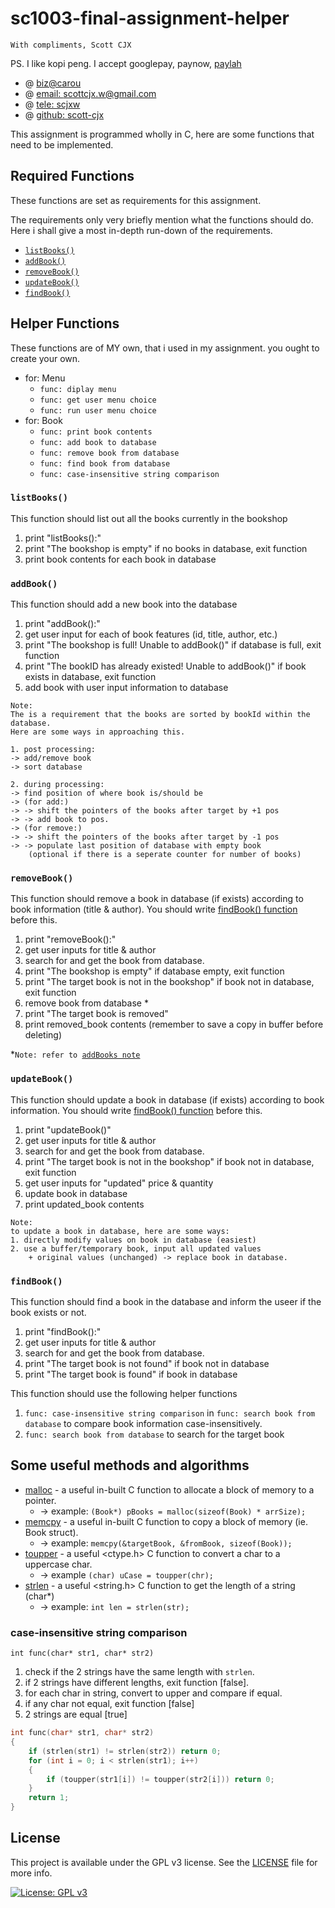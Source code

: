 # sc1003-final-assignment-helper

`With compliments, Scott CJX`

PS. I like kopi peng. I accept googlepay, paynow, [paylah](./rsc/plspaylahme.jpg)

- @ [biz@carou](https://www.carousell.sg/p/programming-coding-help-consultation-1196819850/)
- @ [email: scottcjx.w@gmail.com](mailto:scottcjx.w@gmail.com)
- @ [tele: scjxw](https://t.me/scjxw)
- @ [github: scott-cjx](https://github.com/scott-cjx)

This assignment is programmed wholly in C, here are some functions that need to be implemented. 

## Required Functions
These functions are set as requirements for this assignment.

The requirements only very briefly mention what the functions should do. Here i shall give a most in-depth run-down of the requirements.

- [`listBooks()`](#listBooks)
- [`addBook()`](#addBook)
- [`removeBook()`](#removeBook)
- [`updateBook()`](#updateBook)
- [`findBook()`](#findBook)

## Helper Functions 
These functions are of MY own, that i used in my assignment. you ought to create your own.

- for: Menu 
    - `func: diplay menu`
    - `func: get user menu choice`
    - `func: run user menu choice`
- for: Book
    - `func: print book contents`
    - `func: add book to database`
    - `func: remove book from database`
    - `func: find book from database`
    - `func: case-insensitive string comparison`


### `listBooks()`
This function should list out all the books currently in the bookshop

1. print "listBooks():"
2. print "The bookshop is empty" if no books in database, exit function
3. print book contents for each book in database

### `addBook()`
This function should add a new book into the database

1. print "addBook():"
2. get user input for each of book features (id, title, author, etc.)
3. print "The bookshop is full! Unable to addBook()" if database is full, exit function
4. print "The bookID has already existed! Unable to addBook()" if book exists in database, exit function
5. add book with user input information to database


```
Note:
The is a requirement that the books are sorted by bookId within the database. 
Here are some ways in approaching this.

1. post processing:
-> add/remove book 
-> sort database

2. during processing:
-> find position of where book is/should be 
-> (for add:) 
-> -> shift the pointers of the books after target by +1 pos
-> -> add book to pos.
-> (for remove:) 
-> -> shift the pointers of the books after target by -1 pos
-> -> populate last position of database with empty book 
    (optional if there is a seperate counter for number of books)
```

### `removeBook()`
This function should remove a book in database (if exists) according to book information (title & author). You should write [findBook() function](#findbook) before this.

1. print "removeBook():"
2. get user inputs for title & author
3. search for and get the book from database.
4. print "The bookshop is empty" if database empty, exit function
5. print "The target book is not in the bookshop" if book not in database, exit function
6. remove book from database *
7. print "The target book is removed"
8. print removed_book contents (remember to save a copy in buffer before deleting)

\*`Note: refer to `[`addBooks note`](#addbook)


### `updateBook()`
This function should update a book in database (if exists) according to book information. You should write [findBook() function](#findbook) before this.

1. print "updateBook()"
2. get user inputs for title & author
3. search for and get the book from database.
4. print "The target book is not in the bookshop" if book not in database, exit function
5. get user inputs for "updated" price & quantity
6. update book in database
7. print updated_book contents

```
Note:
to update a book in database, here are some ways:
1. directly modify values on book in database (easiest)
2. use a buffer/temporary book, input all updated values 
    + original values (unchanged) -> replace book in database. 
```

### `findBook()`
This function should find a book in the database and inform the useer if the book exists or not. 

1. print "findBook():"
2. get user inputs for title & author
3. search for and get the book from database.
4. print "The target book is not found" if book not in database
5. print "The target book is found" if book in database

This function should use the following helper functions 
1. `func: case-insensitive string comparison` in `func: search book from database` to compare book information case-insensitively.
2. `func: search book from database` to search for the target book

## Some useful methods and algorithms
- [malloc](https://en.cppreference.com/w/c/memory/malloc) - a useful in-built C function to allocate a block of memory to a pointer.
    - -> example: `(Book*) pBooks = malloc(sizeof(Book) * arrSize);`
- [memcpy](https://cplusplus.com/reference/cstring/memcpy/) - a useful in-built C function to copy a block of memory (ie. Book struct).
    - -> example: `memcpy(&targetBook, &fromBook, sizeof(Book));`
- [toupper](https://cplusplus.com/reference/cctype/toupper/) - a useful <ctype.h> C function to convert a char to a uppercase char.
    - -> example `(char) uCase = toupper(chr);`
- [strlen](https://cplusplus.com/reference/cstring/strlen/) - a useful <string.h> C function to get the length of a string (char*)
    - -> example: `int len = strlen(str);`

### case-insensitive string comparison
`int func(char* str1, char* str2)`
1. check if the 2 strings have the same length with `strlen`.
2. if 2 strings have different lengths, exit function [false].
3. for each char in string, convert to upper and compare if equal.
4. if any char not equal, exit function [false]
5. 2 strings are equal [true]

``` c
int func(char* str1, char* str2)
{
    if (strlen(str1) != strlen(str2)) return 0;
    for (int i = 0; i < strlen(str1); i++)
    {
        if (toupper(str1[i]) != toupper(str2[i])) return 0;
    }
    return 1;
}
```


## License
This project is available under the GPL v3 license. See the [LICENSE](./LICENSE.md) file for more info.

[![License: GPL v3](https://img.shields.io/badge/License-GPLv3-blue.svg)](https://www.gnu.org/licenses/gpl-3.0) 
